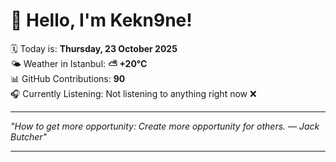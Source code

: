 # 👋 Hello, I'm Kekn9ne!

🗓️ Today is: **Thursday, 23 October 2025**  
🌤️ Weather in Istanbul: **⛅️  +20°C**  
📊 GitHub Contributions: **90**  
🎧 Currently Listening: Not listening to anything right now ❌

---

_"How to get more opportunity: Create more opportunity for others. — *Jack Butcher*"_

---
